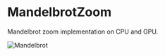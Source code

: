 # MandelbrotZoom
Mandelbrot zoom implementation on CPU and GPU.

![Mandelbrot](https://github.com/jonemeth/MandelbrotZoom/raw/main/Mandelbrot.gif)

